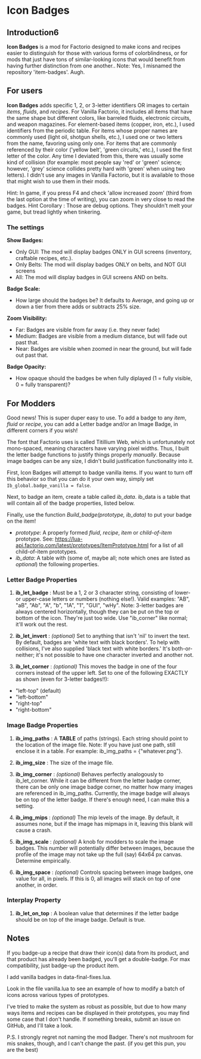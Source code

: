 # Icon Badges
## Introduction6
**Icon Badges** is a mod for Factorio designed to make icons and recipes easier to distinguish for those with various forms of colorblindness, or for mods that just have tons of similar-looking icons that would benefit from having further distinction from one another..
Note: Yes, I misnamed the repository 'item-badges'. Augh.

## For users
**Icon Badges** adds specific 1, 2, or 3-letter identifiers OR images to certain *items*, *fluids*, and *recipes*. For Vanilla Factorio, it includes all items that have the same shape but different colors, like barreled fluids, electronic circuits, and weapon magazines. For element-based items (copper, iron, etc.), I used identifiers from the periodic table. For items whose proper names are commonly used (light oil, shotgun shells, etc.), I used one or two letters from the name, favoring using only one. For items that are commonly referenced by their color ('yellow belt', 'green circuits,' etc.), I used the first letter of the color. Any time I deviated from this, there was usually some kind of collision (for example: most people say 'red' or 'green' science; however, 'grey' science collides pretty hard with 'green' when using two letters). I didn't use any images in Vanilla Factorio, but it is available to those that might wish to use them in their mods.

Hint: In game, if you press F4 and check 'allow increased zoom' (third from the last option at the time of writing), you can zoom in very close to read the badges.
Hint Corollary : Those are debug options. They shouldn't melt your game, but tread lightly when tinkering.

### The settings
**Show Badges:**
  - Only GUI: The mod will display badges ONLY in GUI screens (inventory, craftable recipes, etc.).
  - Only Belts: The mod will display badges ONLY on belts, and NOT GUI screens
  - All: The mod will display badges in GUI screens AND on belts.

**Badge Scale:**
  - How large should the badges be? It defaults to Average, and going up or down a tier from there adds or subtracts 25% size.

**Zoom Visibility:**
  - Far: Badges are visible from far away (i.e. they never fade)
  - Medium: Badges are visible from a medium distance, but will fade out past that.
  - Near: Badges are visible when zoomed in near the ground, but will fade out past that.

**Badge Opacity:**
  - How opaque should the badges be when fully diplayed (1 = fully visible, 0 = fully transparent)?

## For Modders
Good news! This is super duper easy to use. To add a badge to any *item*, *fluid* or *recipe*, you can add a Letter badge and/or an Image Badge, in different corners if you wish!

The font that Factorio uses is called Titillium Web, which is unfortunately not mono-spaced, meaning characters have varying pixel widths. Thus, I built the letter badge functions to justify things properly *manually*. Because image badges can be any size, I didn't build justification functionality into it.

First, Icon Badges will attempt to badge vanilla items. If you want to turn off this behavior so that you can do it your own way, simply set `Ib_global.badge_vanilla = false`.

Next, to badge an item, create a table called *ib_data*. ib_data is a table that will contain all of the badge properties, listed below.

Finally, use the function *Build_badge(prototype, ib_data)* to put your badge on the item!
  - *prototype*: A properly formed *fluid*, *recipe*, *item* or *child-of-item* prototype. See: https://lua-api.factorio.com/latest/prototypes/ItemPrototype.html for a list of all child-of-item prototypes.
  - *ib_data*: A table with (some of, maybe all; note which ones are listed as *optional*) the following properties.

### Letter Badge Properties
1. **ib_let_badge** :
   Must be a 1, 2 or 3 character string, consisting of lower- or upper-case letters or numbers (nothing else!). Valid examples: "AB", "aB", "Ab", "A", "b", "1A", "1", "GUI", "wHy".
   Note: 3-letter badges are always centered horizontally, though they can be put on the top or bottom of the icon. They're just too wide. Use "ib_corner" like normal; it'll work out the rest.

2. **ib_let_invert** :
   *(optional)* Set to anything that isn't 'nil' to invert the text. By default, badges are 'white text with black borders'. To help with collisions, I've also supplied 'black text with white borders.' It's both-or-neither; it's not possible to have one character inverted and another not.

3. **ib_let_corner** :
   *(optional)* This moves the badge in one of the four corners instead of the upper left. Set to one of the following EXACTLY as shown (even for 3-letter badges!!):
  - "left-top"     (default)
  - "left-bottom"
  - "right-top"
  - "right-bottom"

### Image Badge Properties
1. **ib_img_paths** :
   A **TABLE** of paths (strings). Each string should point to the location of the image file. Note: If you have just one path, still enclose it in a table. For example: ib_img_paths = {"whatever.png"}.

2. **ib_img_size** :
   The size of the image file.

3. **ib_img_corner** :
   *(optional)* Behaves perfectly analogously to ib_let_corner. While it can be different from the letter badge corner, there can be only one image badge corner, no matter how many images are referenced in ib_img_paths. Currently, the image badge will always be on top of the letter badge. If there's enough need, I can make this a setting.

4. **ib_img_mips** :
   *(optional)* The mip levels of the image. By default, it assumes none, but if the image has mipmaps in it, leaving this blank will cause a crash.

5. **ib_img_scale** :
   *(optional)* A knob for modders to scale the image badges. This number will potentially differ between images, because the profile of the image may not take up the full (say) 64x64 px canvas. Determine empirically.

6. **ib_img_space** :
   *(optional)* Controls spacing between image badges, one value for all, in pixels. If this is 0, all images will stack on top of one another, in order.

### Interplay Property
1. **ib_let_on_top** :
   A boolean value that determines if the letter badge should be on top of the image badge. Default is true.

## Notes
If you badge-up a recipe that draw their icon(s) data from its product, and that product has already been badged, you'll get a double-badge. For max compatibility, just badge-up the product item.

I add vanilla badges in data-final-fixes.lua.

Look in the file vanilla.lua to see an example of how to modify a batch of icons across various types of prototypes.

I've tried to make the system as robust as possible, but due to how many ways items and recipes can be displayed in their prototypes, you may find some case that I don't handle. If something breaks, submit an issue on GitHub, and I'll take a look.

P.S. I strongly regret not naming the mod Badger. There's not mushroom for mis snakes, though, and I can't change the past. (if you get this pun, you are the best)